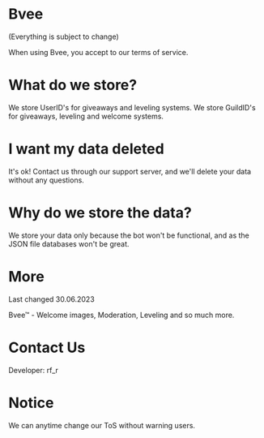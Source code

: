 # Bvee

(Everything is subject to change)

When using Bvee, you accept to our terms of service.

# What do we store?

We store UserID's for giveaways and leveling systems.
We store GuildID's for giveaways, leveling and welcome systems.

# I want my data deleted

It's ok! Contact us through our support server, and we'll delete your data without any questions.

# Why do we store the data?

We store your data only because the bot won't be functional, and as the JSON file databases won't be great.

# More

Last changed 30.06.2023

Bvee™ -  Welcome images, Moderation, Leveling and so much more.

# Contact Us

Developer: rf_r

# Notice

We can anytime change our ToS without warning users.

